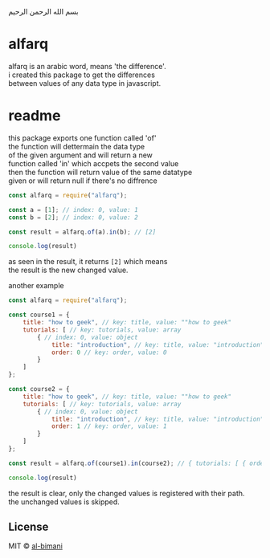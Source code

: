 بسم الله الرحمن الرحيم  

# alfarq
alfarq is an arabic word, means 'the difference'.  
i created this package to get the differences  
between values of any data type in javascript.  


# readme

this package exports one function called 'of'  
the function will dettermain the data type   
of the given argument and will return a new   
function called 'in' which accpets the second value   
then the function will return value of the same datatype   
given or will return null if there's no diffrence  


```javascript
const alfarq = require("alfarq");

const a = [1]; // index: 0, value: 1
const b = [2]; // index: 0, value: 2

const result = alfarq.of(a).in(b); // [2]

console.log(result)
```  

as seen in the result, it returns `[2]` which means    
the result is the new changed value.  

another example  

```javascript
const alfarq = require("alfarq");

const course1 = {
    title: "how to geek", // key: title, value: ""how to geek"
    tutorials: [ // key: tutorials, value: array
        { // index: 0, value: object
            title: "introduction", // key: title, value: "introduction"
            order: 0 // key: order, value: 0
        }
    ]
};

const course2 = {
    title: "how to geek", // key: title, value: ""how to geek"
    tutorials: [ // key: tutorials, value: array
        { // index: 0, value: object
            title: "introduction", // key: title, value: "introduction"
            order: 1 // key: order, value: 1
        }
    ]
};

const result = alfarq.of(course1).in(course2); // { tutorials: [ { order: 1 } ] }

console.log(result)
```

the result is clear, only the changed values is registered with their path.  
the unchanged values is skipped.


## License

MIT © [al-bimani](https://github.com/al-bimani)